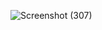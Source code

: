 ![Screenshot (307)](https://user-images.githubusercontent.com/67545874/165940300-8c1f460a-d455-46bc-873c-4d2203a8f8a0.png)

